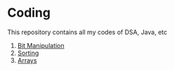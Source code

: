 # Coding
This repository contains all my codes of DSA, Java, etc

1. [Bit Manipulation](/v2.0/BitManipulation_v2.0/README.md)
2. [Sorting](/v2.0/Sorting/README.md)
3. [Arrays](/v2.0/Arrays/README.md)